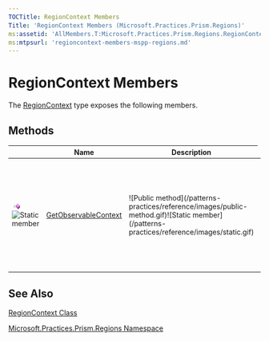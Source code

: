 ```yaml
---
TOCTitle: RegionContext Members
Title: 'RegionContext Members (Microsoft.Practices.Prism.Regions)'
ms:assetid: 'AllMembers.T:Microsoft.Practices.Prism.Regions.RegionContext'
ms:mtpsurl: 'regioncontext-members-mspp-regions.md'
---
```


# RegionContext Members

The [RegionContext](https://msdn.microsoft.com/en-us/library/microsoft.practices.prism.regions.regioncontext(v=pandp.50)) type exposes the following members.

## Methods


<table>
<thead>
<tr class="header">
<th> </th>
<th>Name</th>
<th>Description</th>
</tr>
</thead>
<tbody>
<tr class="odd">

<td><img src="images/public-method.gif" title="Public method" /><img src="https://msdn.microsoft.com/en-us/Gg405506.static(en-us,PandP.50).gif" title="Static member" /></td>
<td><a href="https://msdn.microsoft.com/en-us/library/microsoft.practices.prism.regions.regioncontext.getobservablecontext(v=pandp.50)">GetObservableContext</a></td>

<td>![Public method](/patterns-practices/reference/images/public-method.gif)![Static member](/patterns-practices/reference/images/static.gif)</td>
<td><a href="https://msdn.microsoft.com/library/microsoft.practices.prism.regions.regioncontext.getobservablecontext(system.windows.dependencyobject)">GetObservableContext</a></td>

<td><div class="summary">
Returns an <a href="https://msdn.microsoft.com/en-us/library/gg431509(v=pandp.50)">ObservableObject&lt;T&gt;</a> wrapper around the RegionContext value. The RegionContext will be set on any views (dependency objects) that are inside the <a href="https://msdn.microsoft.com/en-us/library/microsoft.practices.prism.regions.iregion.views(v=pandp.50)">Views</a> collection by the <a href="https://msdn.microsoft.com/en-us/library/microsoft.practices.prism.regions.behaviors.bindregioncontexttodependencyobjectbehavior(v=pandp.50)">BindRegionContextToDependencyObjectBehavior</a> Behavior. The RegionContext will also be set to the control that hosts the Region, by the <a href="https://msdn.microsoft.com/en-us/library/microsoft.practices.prism.regions.behaviors.syncregioncontextwithhostbehavior(v=pandp.50)">SyncRegionContextWithHostBehavior</a> Behavior. If the <a href="https://msdn.microsoft.com/en-us/library/gg431509(v=pandp.50)">ObservableObject&lt;T&gt;</a> wrapper does not already exist, an empty one will be created. This way, an observer can notify when the value is set for the first time.
</div></td>
</tr>
</tbody>
</table>

## See Also

[RegionContext Class](https://msdn.microsoft.com/en-us/library/microsoft.practices.prism.regions.regioncontext(v=pandp.50))

[Microsoft.Practices.Prism.Regions Namespace](https://msdn.microsoft.com/en-us/library/microsoft.practices.prism.regions(v=pandp.50))
